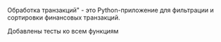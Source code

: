 Обработка транзакций" - это Python-приложение для фильтрации и сортировки финансовых транзакций.

Добавлены тесты ко всем функциям